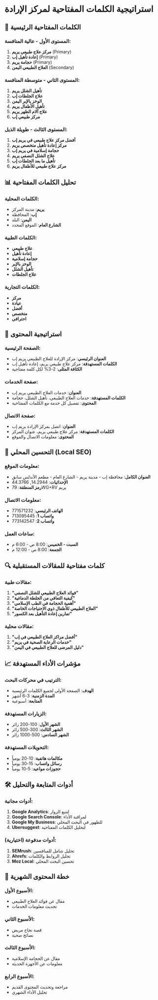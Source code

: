 # استراتيجية الكلمات المفتاحية لمركز الإرادة

## 🎯 الكلمات المفتاحية الرئيسية

### **المستوى الأول - عالية المنافسة:**
1. **مركز علاج طبيعي يريم** (Primary)
2. **إعادة تأهيل إب** (Primary)
3. **حجامة يريم** (Primary)
4. **العلاج الطبيعي اليمن** (Secondary)

### **المستوى الثاني - متوسطة المنافسة:**
1. **تأهيل الشلل يريم**
2. **علاج الجلطات إب**
3. **الوخز بالإبر اليمن**
4. **تأهيل الأطفال يريم**
5. **علاج آلام الظهر يريم**
6. **مركز طبيعي إب**

### **المستوى الثالث - طويلة الذيل:**
1. **أفضل مركز علاج طبيعي في يريم إب**
2. **مركز إعادة تأهيل متخصص يريم**
3. **حجامة إسلامية في يريم إب**
4. **علاج الشلل النصفي يريم**
5. **تأهيل ما بعد الجلطات إب**
6. **مركز علاج طبيعي للأطفال يريم**

## 📊 تحليل الكلمات المفتاحية

### **الكلمات المحلية:**
- **يريم**: مدينة المركز
- **إب**: المحافظة
- **اليمن**: البلد
- **الشارع العام**: الموقع المحدد

### **الكلمات الطبية:**
- **علاج طبيعي**
- **إعادة تأهيل**
- **حجامة إسلامية**
- **الوخز بالإبر**
- **تأهيل الشلل**
- **علاج الجلطات**

### **الكلمات التجارية:**
- **مركز**
- **عيادة**
- **أفضل**
- **متخصص**
- **احترافي**

## 🎯 استراتيجية المحتوى

### **الصفحة الرئيسية:**
- **العنوان الرئيسي**: مركز الإرادة للعلاج الطبيعي يريم إب
- **الكلمات المستهدفة**: مركز علاج طبيعي يريم، إعادة تأهيل إب
- **الكثافة المثلى**: 2-3% لكل كلمة مفتاحية

### **صفحة الخدمات:**
- **العنوان**: خدمات العلاج الطبيعي يريم إب
- **الكلمات المستهدفة**: خدمات العلاج الطبيعي، تأهيل الشلل، حجامة
- **المحتوى**: تفصيل كل خدمة مع الكلمات المفتاحية

### **صفحة الاتصال:**
- **العنوان**: اتصل بمركز الإرادة يريم إب
- **الكلمات المستهدفة**: مركز علاج طبيعي يريم، عنوان المركز
- **المحتوى**: معلومات الاتصال والموقع

## 📍 التحسين المحلي (Local SEO)

### **معلومات الموقع:**
- **العنوان الكامل**: محافظة إب - مدينة يريم - الشارع العام - مطعم الأندلس سابق
- **الإحداثيات**: 14.2944, 44.3766
- **رمز المنطقة**: 79WG+RV يريم

### **معلومات الاتصال:**
- **الهاتف الرئيسي**: 771571232
- **واتساب 1**: 713095445
- **واتساب 2**: 773142547

### **ساعات العمل:**
- **السبت - الخميس**: 8:00 ص - 6:00 م
- **الجمعة**: 8:00 ص - 12:00 م

## 🔍 كلمات مفتاحية للمقالات المستقبلية

### **مقالات طبية:**
1. **"فوائد العلاج الطبيعي للشلل النصفي"**
2. **"كيفية التعافي من الجلطة الدماغية"**
3. **"أهمية الحجامة في الطب الإسلامي"**
4. **"العلاج الطبيعي للأطفال ذوي الاحتياجات الخاصة"**
5. **"تمارين إعادة التأهيل بعد الكسور"**

### **مقالات محلية:**
1. **"أفضل مراكز العلاج الطبيعي في إب"**
2. **"خدمات الرعاية الصحية في يريم"**
3. **"دليل المرضى للعلاج الطبيعي في اليمن"**

## 📈 مؤشرات الأداء المستهدفة

### **الترتيب في محركات البحث:**
- **الهدف**: الصفحة الأولى لجميع الكلمات الرئيسية
- **المدة الزمنية**: 3-6 أشهر
- **المتابعة**: أسبوعية

### **الزيارات المستهدفة:**
- **الشهر الأول**: 100-200 زائر
- **الشهر الثالث**: 300-500 زائر
- **الشهر السادس**: 500-1000 زائر

### **التحويلات المستهدفة:**
- **مكالمات هاتفية**: 10-20 يومياً
- **رسائل واتساب**: 15-30 يومياً
- **حجوزات مواعيد**: 5-10 يومياً

## 🛠️ أدوات المتابعة والتحليل

### **أدوات مجانية:**
1. **Google Analytics**: لتتبع الزوار
2. **Google Search Console**: لمراقبة الأداء
3. **Google My Business**: للظهور في البحث المحلي
4. **Ubersuggest**: لتحليل الكلمات المفتاحية

### **أدوات مدفوعة (اختيارية):**
1. **SEMrush**: تحليل شامل للمنافسين
2. **Ahrefs**: تحليل الروابط والكلمات
3. **Moz Local**: تحسين البحث المحلي

## 📝 خطة المحتوى الشهرية

### **الأسبوع الأول:**
- مقال عن فوائد العلاج الطبيعي
- تحديث معلومات الخدمات

### **الأسبوع الثاني:**
- قصة نجاح مريض
- نصائح صحية

### **الأسبوع الثالث:**
- مقال عن الحجامة الإسلامية
- معلومات عن الأجهزة الحديثة

### **الأسبوع الرابع:**
- مراجعة وتحديث المحتوى القديم
- تحليل الأداء الشهري
